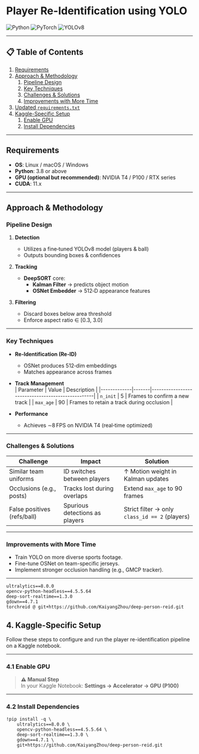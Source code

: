 # Player Re-Identification using YOLO

![Python](https://img.shields.io/badge/Python-3.8%2B-blue) ![PyTorch](https://img.shields.io/badge/PyTorch-1.10%2B-orange) ![YOLOv8](https://img.shields.io/badge/YOLOv8-Compatible-red)

---

## 📋 Table of Contents

1. [Requirements](#requirements)  
2. [Approach & Methodology](#approach--methodology)  
   1. [Pipeline Design](#pipeline-design)  
   2. [Key Techniques](#key-techniques)  
   3. [Challenges & Solutions](#challenges--solutions)
   4. [Improvements with More Time](#Improvements-with-More-Time)
3. [Updated `requirements.txt`](#updated-requirementstxt)  
4. [Kaggle-Specific Setup](#kaggle-specific-setup)  
   1. [Enable GPU](#1-enable-gpu)   
   2. [Install Dependencies](#2-install-dependencies)  
    

---

## Requirements

- **OS**: Linux / macOS / Windows  
- **Python**: 3.8 or above  
- **GPU (optional but recommended)**: NVIDIA T4 / P100 / RTX series  
- **CUDA**: 11.x  

---

## Approach & Methodology

### Pipeline Design

1. **Detection**  
   - Utilizes a fine‑tuned YOLOv8 model (players & ball)  
   - Outputs bounding boxes & confidences  

2. **Tracking**  
   - **DeepSORT** core:  
     - **Kalman Filter** → predicts object motion  
     - **OSNet Embedder** → 512‑D appearance features  

3. **Filtering**  
   - Discard boxes below area threshold  
   - Enforce aspect ratio ∈ [0.3, 3.0]  

---

### Key Techniques

- **Re‑Identification (Re‑ID)**  
  - OSNet produces 512‑dim embeddings  
  - Matches appearance across frames  

- **Track Management**  
  | Parameter   | Value | Description                                      |
  |-------------|-------|--------------------------------------------------|
  | `n_init`    | 5     | Frames to confirm a new track                    |
  | `max_age`   | 90    | Frames to retain a track during occlusion        |

- **Performance**  
  - Achieves ∼8 FPS on NVIDIA T4 (real‑time optimized)  

---

### Challenges & Solutions

| Challenge                 | Impact                                   | Solution                                            |
|---------------------------|------------------------------------------|-----------------------------------------------------|
| Similar team uniforms     | ID switches between players             | ↑ Motion weight in Kalman updates                   |
| Occlusions (e.g., posts)  | Tracks lost during overlaps             | Extend `max_age` to 90 frames                       |
| False positives (refs/ball)| Spurious detections as players          | Strict filter → only `class_id == 2` (players)      |

---

### Improvements with More Time
- Train YOLO on more diverse sports footage.
- Fine-tune OSNet on team-specific jerseys.
- Implement stronger occlusion handling (e.g., GMCP tracker).

---

```text
ultralytics==8.0.0
opencv-python-headless==4.5.5.64
deep-sort-realtime==1.3.0
gdown==4.7.1
torchreid @ git+https://github.com/KaiyangZhou/deep-person-reid.git
```
## 4. Kaggle-Specific Setup

Follow these steps to configure and run the player re-identification pipeline on a Kaggle notebook.

---

### 4.1 Enable GPU

> **⚠️ Manual Step**  
> In your Kaggle Notebook: **Settings → Accelerator → GPU (P100)**

---

### 4.2 Install Dependencies

```text
!pip install -q \
    ultralytics==8.0.0 \
    opencv-python-headless==4.5.5.64 \
    deep-sort-realtime==1.3.0 \
    gdown==4.7.1 \
    git+https://github.com/KaiyangZhou/deep-person-reid.git

